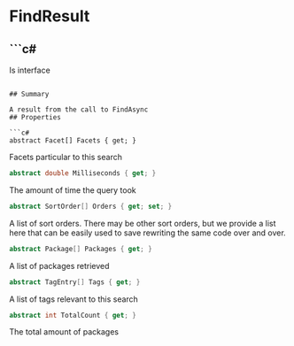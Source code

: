 # FindResult

## ```c#
Is interface
```

## Summary

A result from the call to FindAsync
## Properties

```c#
abstract Facet[] Facets { get; } 
```
Facets particular to this search
```c#
abstract double Milliseconds { get; } 
```
The amount of time the query took
```c#
abstract SortOrder[] Orders { get; set; } 
```
A list of sort orders. There may be other sort orders, but we provide a list here that can
be easily used to save rewriting the same code over and over.
```c#
abstract Package[] Packages { get; } 
```
A list of packages retrieved
```c#
abstract TagEntry[] Tags { get; } 
```
A list of tags relevant to this search
```c#
abstract int TotalCount { get; } 
```
The total amount of packages
